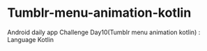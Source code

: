 # Tumblr-menu-animation-kotlin
Android daily app Challenge Day10(Tumblr menu animation kotlin) : Language Kotlin
